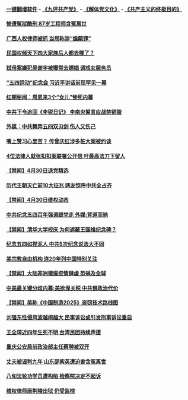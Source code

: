 #### [一键翻墙软件](https://github.com/gfw-breaker/nogfw/blob/master/README.md?t=05011537) -  [《九评共产党》](https://github.com/gfw-breaker/9ping.md?t=05011537) - [《解体党文化》](https://github.com/gfw-breaker/jtdwh.md?t=05011537) - [《共产主义的终极目的》](https://github.com/gfw-breaker/gczydzjmd.md?t=05011537)

#### [惨遭冤狱酷刑  87岁工程师含冤离世](../pages/prog204/a102568769.md?t=05011537) 

#### [广西人权律师被抓 当局称涉“煽颠罪”](../pages/prog204/a102568716.md?t=05011537) 


#### [民国权倾天下四大家族后人都去哪了？](../pages/prog204/a102567860.md?t=05011537) 

#### [弑母案嫌犯吴谢宇被曝常去嫖娼 调戏女服务员](../pages/prog204/a102568665.md?t=05011537) 

#### [“五四运动”纪念会 习近平讲话前现罕见一幕](../pages/prog204/a102568637.md?t=05011537) 

#### [红朝秘闻：周恩来3个“女儿”惨死内幕](../pages/prog204/a102568620.md?t=05011537) 

#### [中共下令追回《李锐日记》 李南央誓言应战禁销毁](../pages/prog204/a102568534.md?t=05011537) 

#### [外媒：中共舞弄五四双刃剑 伤人又伤己](../pages/prog204/a102568532.md?t=05011537) 

#### [嘴上赞习心里苦？ 传曾庆红涉多桩大案被约谈](../pages/prog204/a102568470.md?t=05011537) 

#### [4位法律人就张扣扣案联署公开信 吁最高法刀下留人](../pages/prog204/a102568467.md?t=05011537) 

#### [【禁闻】4月30日退党精选](../pages/prog204/a102568321.md?t=05011537) 


#### [历代王朝灭亡前10大征兆 网友惊呼中共全占齐](../pages/prog204/a102567915.md?t=05011537) 

#### [【禁闻】4月30日维权动态](../pages/prog204/a102568295.md?t=05011537) 

#### [中共纪念五四百年强调跟党走 外媒:背道而驰](../pages/prog204/a102568239.md?t=05011537) 

#### [【禁闻】清华大学校庆 为何遮蔽王国维纪念碑？](../pages/prog204/a102568258.md?t=05011537) 

#### [纪念五四如捏泥人 中共5次纪念说法大不同](../pages/prog204/a102568232.md?t=05011537) 

#### [美宗教自由机构 连20年列中国特别关注](../pages/prog204/a102568221.md?t=05011537) 

#### [【禁闻】大陆非洲猪瘟疫情肆虐 恐祸及全球](../pages/prog204/a102568188.md?t=05011537) 

#### [中美最关键分歧内幕:美欲保关税 中共惧政治代价](../pages/prog204/a102568159.md?t=05011537) 

#### [【禁闻】美称《中国制造2025》盗窃技术路线图](../pages/prog204/a102568192.md?t=05011537) 

#### [刘强东性侵风波越闹越大 民事诉讼或引发刑事诉讼重启](../pages/prog204/a102568147.md?t=05011537) 

#### [王全璋近四年生死不明 台湾民团持续声援](../pages/prog204/a102568046.md?t=05011537) 

#### [重庆公安局前政治部主任蔡聘被双开](../pages/prog204/a102568053.md?t=05011537) 

#### [丈夫被诬判九年 山东邵紫英遭迫害含冤离世](../pages/prog204/a102567980.md?t=05011537) 

#### [八旬法轮功学员遭构陷 检察院决定不起诉](../pages/prog204/a102567978.md?t=05011537) 

#### [维权律师唐荆陵出狱 仍受监控](../pages/prog204/a102567941.md?t=05011537) 



